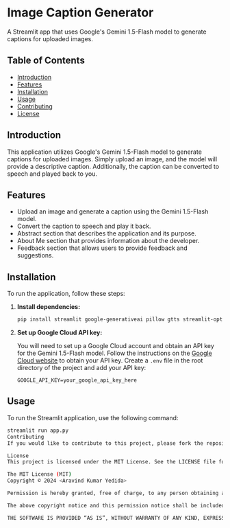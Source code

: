 # Image Caption Generator

A Streamlit app that uses Google's Gemini 1.5-Flash model to generate captions for uploaded images.

## Table of Contents

* [Introduction](#introduction)
* [Features](#features)
* [Installation](#installation)
* [Usage](#usage)
* [Contributing](#contributing)
* [License](#license)

## Introduction

This application utilizes Google's Gemini 1.5-Flash model to generate captions for uploaded images. Simply upload an image, and the model will provide a descriptive caption. Additionally, the caption can be converted to speech and played back to you.

## Features

* Upload an image and generate a caption using the Gemini 1.5-Flash model.
* Convert the caption to speech and play it back.
* Abstract section that describes the application and its purpose.
* About Me section that provides information about the developer.
* Feedback section that allows users to provide feedback and suggestions.

## Installation

To run the application, follow these steps:

1. **Install dependencies:**

    ```bash
    pip install streamlit google-generativeai pillow gtts streamlit-option-menu
    ```

2. **Set up Google Cloud API key:**

    You will need to set up a Google Cloud account and obtain an API key for the Gemini 1.5-Flash model. Follow the instructions on the [Google Cloud website](https://cloud.google.com/) to obtain your API key. Create a `.env` file in the root directory of the project and add your API key:

    ```env
    GOOGLE_API_KEY=your_google_api_key_here
    ```

## Usage

To run the Streamlit application, use the following command:

```bash
streamlit run app.py
Contributing
If you would like to contribute to this project, please fork the repository and submit a pull request. Your contributions are welcome!

License
This project is licensed under the MIT License. See the LICENSE file for details.

The MIT License (MIT)
Copyright © 2024 <Aravind Kumar Yedida>

Permission is hereby granted, free of charge, to any person obtaining a copy of this software and associated documentation files (the “Software”), to deal in the Software without restriction, including without limitation the rights to use, copy, modify, merge, publish, distribute, sublicense, and/or sell copies of the Software, and to permit persons to whom the Software is furnished to do so, subject to the following conditions:

The above copyright notice and this permission notice shall be included in all copies or substantial portions of the Software.

THE SOFTWARE IS PROVIDED “AS IS”, WITHOUT WARRANTY OF ANY KIND, EXPRESS OR IMPLIED, INCLUDING BUT NOT LIMITED TO THE WARRANTIES OF MERCHANTABILITY, FITNESS FOR A PARTICULAR PURPOSE AND NONINFRINGEMENT. IN NO EVENT SHALL THE AUTHORS OR COPYRIGHT HOLDERS BE LIABLE FOR ANY CLAIM, DAMAGES OR OTHER LIABILITY, WHETHER IN AN ACTION OF CONTRACT, TORT OR OTHERWISE, ARISING FROM, OUT OF OR IN CONNECTION WITH THE SOFTWARE OR THE USE OR OTHER DEALINGS IN THE SOFTWARE.
